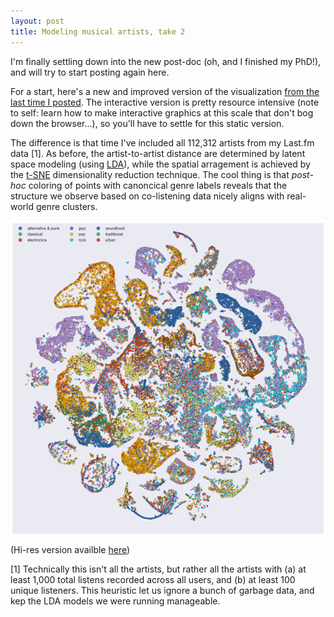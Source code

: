```yaml
---
layout: post
title: Modeling musical artists, take 2
---
```


I'm finally settling down into the new post-doc (oh, and I finished my PhD!), and will try to start posting again here.

For a start, here's a new and improved version of the visualization [from the last time I posted](https://jlorince.github.io/Modeling-musical-artists/). The interactive version is pretty resource intensive (note to self: learn how to make interactive graphics at this scale that don't bog down the browser...), so you'll have to settle for this static version.

The difference is that time I've included all 112,312 artists from my Last.fm data [1]. As before, the artist-to-artist distance are determined by latent space modeling (using [LDA](https://en.wikipedia.org/wiki/Latent_Dirichlet_allocation)), while the spatial arragement is achieved by the [t-SNE](https://lvdmaaten.github.io/tsne/) dimensionality reduction technique. The cool thing is that *post-hoc* coloring of points with canoncical genre labels reveals that the structure we observe based on co-listening data nicely aligns with real-world genre clusters.

<a href="../images/tsne.png"><img src="../images/tsne-small.png" align="center" /></a>
<!--![t-SNE visualization of musical artist space.](../images/tsne-small.png)-->

(Hi-res version availble [here](../images/tsne.png))

[1] Technically this isn't all the artists, but rather all the artists with (a) at least 1,000 total listens recorded across all users, and (b) at least 100 unique listeners. This heuristic let us ignore a bunch of garbage data, and kep the LDA models we were running manageable.
